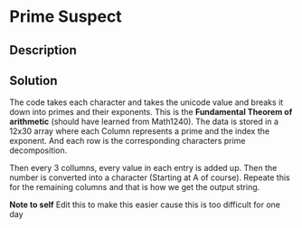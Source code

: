 # Prime Suspect

## Description

## Solution

The code takes each character and takes the unicode value and breaks it down into primes and their exponents. This is the **Fundamental Theorem of arithmetic** (should have learned from Math1240). The data is stored in a 12x30 array where each Column represents a prime and the index the exponent. And each row is the corresponding characters prime decomposition. 

Then every 3 collumns, every value in each entry is added up. Then the number is converted into a character (Starting at A of course). Repeate this for the remaining columns and that is how we get the output string.

**Note to self** Edit this to make this easier cause this is too difficult for one day
